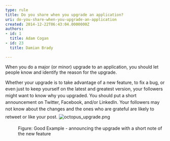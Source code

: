 ```yaml
---
type: rule
title: Do you share when you upgrade an application?
uri: do-you-share-when-you-upgrade-an-application
created: 2014-12-22T06:43:04.0000000Z
authors:
- id: 1
  title: Adam Cogan
- id: 23
  title: Damian Brady

---
```




<span class='intro'> ​When you do a major (or minor)&#160;upgrade to an&#160;application, you should let people know and identify the reason for the upgrade. </span>

<span style="line-height&#58;20.7999992370605px;">Whether your upgrade is to take advantage of a new feature, to fix a bug, or even just to keep yourself on the latest and greatest version, your followers might&#160;want to know why you upgraded. You&#160;should put&#160;a short announcement on Twitter,&#160;Facebook, and/or LinkedIn. Your followers may not know about the changes and&#160;</span><span style="line-height&#58;20.7999992370605px;">the </span>
<span style="line-height&#58;20.7999992370605px;">ones who </span>
<span style="line-height&#58;20.7999992370605px;">are grateful are likely to retweet or like your post.</span>
​<img src="/PublishingImages/octopus_upgrade.png" alt="octopus_upgrade.png" style="margin&#58;5px;" />
<dd class="ssw15-rteElement-FigureGood">Figure&#58; Good Example - announcing the upgrade with a short note of the new feature</dd>


